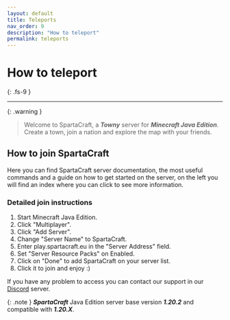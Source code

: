 ```yaml
---
layout: default
title: Teleports
nav_order: 9
description: "How to teleport"
permalink: teleports
---
```


# How to teleport
{: .fs-9 }

---

{: .warning }
> Welcome to SpartaCraft, a ***Towny*** server for ***Minecraft Java Edition***. Create a town, join a nation and explore the map with your friends.

## How to join SpartaCraft

Here you can find SpartaCraft server documentation, the most useful commands and a guide on how to get started on the server, on the left you will find an index where you can click to see more information.

### Detailed join instructions
1. Start Minecraft Java Edition.
1. Click "Multiplayer".
1. Click "Add Server".
1. Change "Server Name" to SpartaCraft.
1. Enter play.spartacraft.eu in the "Server Address" field.
1. Set "Server Resource Packs" on Enabled.
1. Click on "Done" to add SpartaCraft on your server list.
1. Click it to join and enjoy :)

If you have any problem to access you can contact our support in our [Discord] server.

{: .note }
***SpartaCraft*** Java Edition server base version ***1.20.2*** and compatible with ***1.20.X***.

[Discord]: https://discord.gg/H9VNKH9tJC